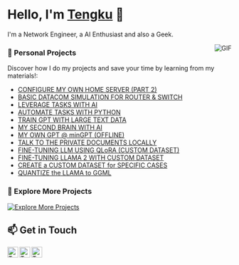 # Hello, I'm [Tengku](https://github.com/engkufizz) 👋

I'm a Network Engineer, a AI Enthusiast and also a Geek. 

<img align="right" alt="GIF" src="https://media.licdn.com/dms/image/v2/D4D12AQFYfL4JF8-wQg/article-cover_image-shrink_600_2000/article-cover_image-shrink_600_2000/0/1658180724475?e=2147483647&v=beta&t=2HQkLpOAg4h-Kz12ITQmQqPYkB5VEpl3qXpdD-a_LEk" />

### 🚀 Personal Projects 

Discover how I do my projects and save your time by learning from my materials!:

- [CONFIGURE MY OWN HOME SERVER (PART 2)](https://drive.google.com/drive/folders/15cKAEq6_Mb_b7sO-bf26SguCp4saxLc8?usp=drive_link)
- [BASIC DATACOM SIMULATION FOR ROUTER & SWITCH](https://drive.google.com/drive/folders/1-3IKt8alxLHquHUp7q304o2K58-X8Cbr)
- [LEVERAGE TASKS WITH AI](https://drive.google.com/drive/folders/1GdOpu-EyyUGgBQ_H1LkgWEzYgVCVOkrU)
- [AUTOMATE TASKS WITH PYTHON](https://github.com/engkufizz/AutomateTools)
- [TRAIN GPT WITH LARGE TEXT DATA](https://drive.google.com/drive/folders/1-zV-gpjkN4yG9W8fFlP_KzHku0MAPxb8)
- [MY SECOND BRAIN WITH AI](https://drive.google.com/drive/folders/1-3xS_8uHGA-v4xbg3UnEKxSQFok_2T4J)
- [MY OWN GPT @ minGPT (OFFLINE)](https://drive.google.com/drive/folders/107bkkkt9UaOzhuZevulDu7BQxfU__k7n)
- [TALK TO THE PRIVATE DOCUMENTS LOCALLY](https://drive.google.com/drive/folders/1135e1n7sbZS8oJ1AsHWgUb5U2ypqNzwa)
- [FINE-TUNING LLM USING QLoRA (CUSTOM DATASET)](https://huggingface.co/engkufizz/falcon-7b-qlora-datacom)
- [FINE-TUNING LLAMA 2 WITH CUSTOM DATASET](https://huggingface.co/engkufizz/llama-2-7b-datacom)
- [CREATE a CUSTOM DATASET for SPECIFIC CASES](https://huggingface.co/datasets/engkufizz/router-switch-instruct)
- [QUANTIZE the LLAMA to GGML](https://huggingface.co/engkufizz/llama-2-7b-datacom-ggml)

### 🔗 Explore More Projects  

<a href="https://tengkulist.web.app/projects.html" target="_blank">
  <img src="https://img.shields.io/badge/Explore%20More-Click%20Here-blue?style=for-the-badge" alt="Explore More Projects">
</a>

## 📫 Get in Touch 

<a href="https://twitter.com/engkufizz">
  <img align="left" alt="Tengku's Twitter" width="24px" src="https://upload.wikimedia.org/wikipedia/commons/thumb/5/57/X_logo_2023_%28white%29.png/900px-X_logo_2023_%28white%29.png?20230728230735" />
</a>
<a href="https://discord.com/users/engkufizz">
  <img align="left" alt="Tengku's Discord" width="24px" src="https://img.icons8.com/ios7/600/FFFFFF/discord-logo.png" />
</a>
<a href="https://www.linkedin.com/in/engkufizz/">
  <img align="left" alt="Tengku's LinkedIn" width="24px" src="https://uxwing.com/wp-content/themes/uxwing/download/brands-and-social-media/linkedin-app-white-icon.png" />
</a>


